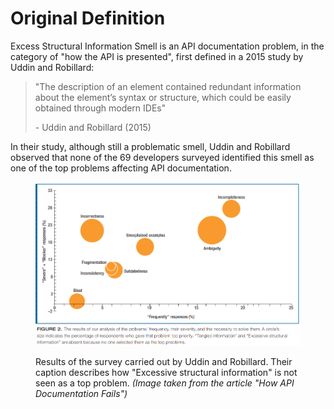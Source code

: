 # Original Definition

Excess Structural Information Smell is an API documentation problem, in the category of "how the API is presented", first defined in a 2015 study by Uddin and Robillard:

> "The description of an element contained redundant information about the element’s syntax or structure, which could be easily obtained through modern IDEs"
>
> &#x20;       \- Uddin and Robillard (2015)

In their study, although still a problematic smell, Uddin and Robillard observed that none of the 69 developers surveyed identified this smell as one of the top problems affecting API documentation.

<figure><img src="../.gitbook/assets/excess-smell-not-top-problem.png" alt=""><figcaption><p>Results of the survey carried out by Uddin and Robillard. Their caption describes how "Excessive structural information" is not seen as a top problem. <em>(Image taken from the article "How API Documentation Fails")</em></p></figcaption></figure>
